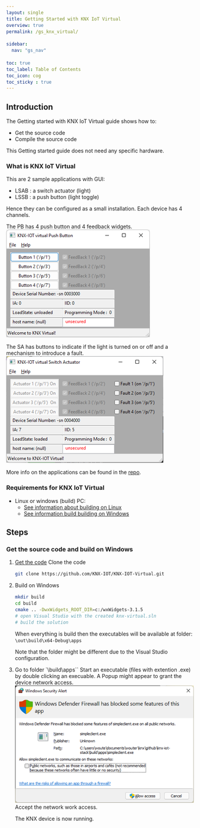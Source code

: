 ```yaml
---
layout: single
title: Getting Started with KNX IoT Virtual
overview: true
permalink: /gs_knx_virtual/

sidebar:
  nav: "gs_nav"

toc: true
toc_label: Table of Contents
toc_icon: cog
toc_sticky : true
---
```



## Introduction

The Getting started with KNX IoT Virtual guide shows how to:

- Get the source code
- Compile the source code

This Getting started guide does not need any specific hardware.

### What is KNX IoT Virtual

This are 2 sample applications with GUI:

- LSAB : a switch actuator (light)
- LSSB : a push button (light toggle)

Hence they can be configured as a small installation.
Each device has 4 channels.

The PB has 4 push button and 4 feedback widgets.
![push button application](/assets/images/knx-iot_virtual-PB.png)

The SA has buttons to indicate if the light is turned on or off and a mechanism to introduce a fault.
![switch actuator application](/assets/images/knx-iot_virtual-SA.png)

More info on the applications can be found in the [repo](https://github.com/KNX-IOT/KNX-IOT-Virtual).

### Requirements for KNX IoT Virtual

- Linux or windows (build) PC:
  - [See information about building on Linux](/building_linux)
  - [See information build building on Windows](/building_windows)

## Steps

### Get the source code and build on Windows

1. [Get the code](https://github.com/KNX-IOT/KNX-IOT-Virtual)
   Clone the code

   ```bash
   git clone https://github.com/KNX-IOT/KNX-IOT-Virtual.git
   ```

2. Build on Windows

   ```bash
   mkdir build
   cd build
   cmake .. -DwxWidgets_ROOT_DIR=c:/wxWidgets-3.1.5
   # open Visual Studio with the created knx-virtual.sln
   # build the solution
   ```

   When everything is build then the executables will be available at folder:
   `\out\build\x64-Debug\apps`

   Note that the folder might be different due to the Visual 
   Studio configuration.

3. Go to folder `\build\apps``
   Start an executable (files with extention .exe) by double clicking an execuable.
   A Popup might appear to grant the device network access.
   ![windows defender](/assets/images/windows_defender.png)
   Accept the network work access.

   The KNX device is now running.

